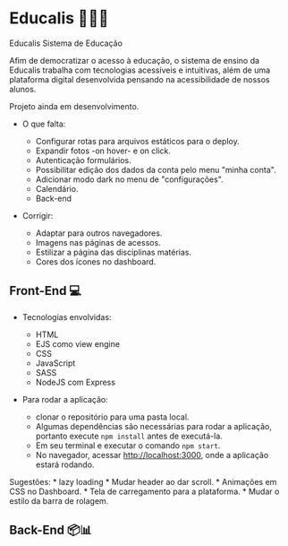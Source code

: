 # Educalis 🔬🔭📱

Educalis Sistema de Educação

Afim de democratizar o acesso à educação, o sistema de ensino da Educalis trabalha com tecnologias acessíveis e intuitivas, além de uma plataforma digital desenvolvida pensando na acessibilidade de nossos alunos.

Projeto ainda em desenvolvimento.

* O que falta:
    * Configurar rotas para arquivos estáticos para o deploy.
    * Expandir fotos -on hover- e on click.
    * Autenticação formulários.
    * Possibilitar edição dos dados da conta pelo menu "minha conta".
    * Adicionar modo dark no menu de "configurações".
    * Calendário.

    - Back-end

* Corrigir:
    * Adaptar para outros navegadores.
    * Imagens nas páginas de acessos.
    * Estilizar a página das disciplinas matérias.
    * Cores dos ícones no dashboard.


## Front-End 💻

* Tecnologias envolvidas:
    * HTML
    * EJS como view engine
    * CSS
    * JavaScript
    * SASS
    * NodeJS com Express

* Para rodar a aplicação:
    * clonar o repositório para uma pasta local.
    * Algumas dependências são necessárias para rodar a aplicação, portanto execute `npm install` antes de executá-la.
    * Em seu terminal e executar o comando `npm start`.
    * No navegador, acessar [http://localhost:3000](http://localhost:3000), onde a aplicação estará rodando.

Sugestões:
    * lazy loading
    * Mudar header ao dar scroll.
    * Animações em CSS no Dashboard.
    * Tela de carregamento para a plataforma.
    * Mudar o estilo da barra de rolagem.

## Back-End 📦📊